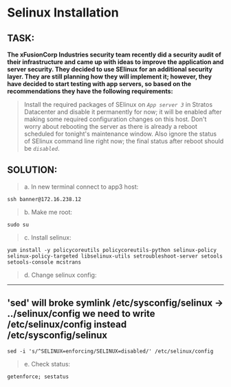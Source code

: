 # Selinux Installation
## TASK:
**The xFusionCorp Industries security team recently did a security audit of their infrastructure and came up with ideas to improve the application and server security. They decided to use SElinux for an additional security layer. They are still planning how they will implement it; however, they have decided to start testing with app servers, so based on the recommendations they have the following requirements:**

>  Install the required packages of SElinux on *`App server 3`* in Stratos Datacenter and disable it permanently for now; it will be enabled after making some required configuration changes on this host. Don't worry about rebooting the server as there is already a reboot scheduled for tonight's maintenance window. Also ignore the status of SElinux command line right now; the final status after reboot should be *`disabled`*.

## SOLUTION:
> a. In new terminal connect to app3 host:
```
ssh banner@172.16.238.12
```
> b. Make me root:
```
sudo su
```
>c. Install selinux:
```
yum install -y policycoreutils policycoreutils-python selinux-policy selinux-policy-targeted libselinux-utils setroubleshoot-server setools setools-console mcstrans
```
>d. Change selinux config:

---
  'sed' will broke symlink /etc/sysconfig/selinux -> ../selinux/config
  we need to write /etc/selinux/config instead /etc/sysconfig/selinux
---
```
sed -i 's/^SELINUX=enforcing/SELINUX=disabled/' /etc/selinux/config
```
>e. Check status:
```
getenforce; sestatus
```